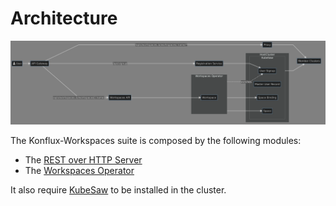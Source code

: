 # Architecture

![image](./imgs/architecture.png)

The Konflux-Workspaces suite is composed by the following modules:
- The [REST over HTTP Server](./rest-api/rest-api.md)
- The [Workspaces Operator](./operator/operator.md)

It also require [KubeSaw](https://github.com/codeready-toolchain) to be installed in the cluster.
